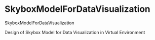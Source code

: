 # SkyboxModelForDataVisualization
SkyboxModelForDataVisualization

Design of Skybox Model for Data Visualization in Virtual Environment
